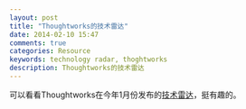 ```yaml
---
layout: post
title: "Thoughtworks的技术雷达"
date: 2014-02-10 15:47
comments: true
categories: Resource
keywords: technology radar, thoghtworks
description: Thoughtworks的技术雷达
---
```


可以看看Thoughtworks在今年1月份发布的[技术雷达](http://www.thoughtworks.com/radar/?mkt_tok=3RkMMJWWfF9wsRohv6TKZKXonjHpfsX66%2B0uX6W1lMI%2F0ER3fOvrPUfGjI4HSsZnI%2BSLDwEYGJlv6SgFS7nMMbFk37gPUhA%3D#/)，挺有趣的。